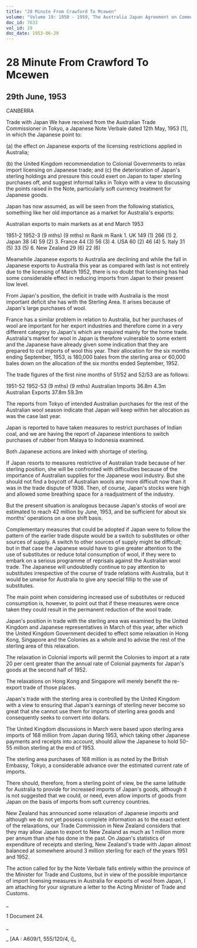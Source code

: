 ```yaml
---
title: "28 Minute From Crawford To Mcewen"
volume: "Volume 19: 1950 - 1959, The Australia Japan Agreement on Commerce"
doc_id: 7633
vol_id: 19
doc_date: 1953-06-29
---
```


# 28 Minute From Crawford To Mcewen

## 29th June, 1953

CANBERRA

Trade with Japan We have received from the Australian Trade Commissioner in Tokyo, a Japanese Note Verbale dated 12th May, 1953 [1], in which the Japanese point to:

(a) the effect on Japanese exports of the licensing restrictions applied in Australia;

(b) the United Kingdom recommendation to Colonial Governments to relax import licensing on Japanese trade; and (c) the deterioration of Japan's sterling holdings and pressure this could exert on Japan to taper sterling purchases off, and suggest informal talks in Tokyo with a view to discussing the points raised in the Note, particularly soft currency treatment for Japanese goods.

Japan has now assumed, as will be seen from the following statistics, something like her old importance as a market for Australia's exports:

Australian exports to main markets as at end March 1953

1951-2 1952-3 (9 mths) (9 mths) m Rank m Rank 1. UK 149 (1) 266 (1) 2. Japan 38 (4) 59 (2) 3. France 44 (3) 56 (3) 4. USA 60 (2) 46 (4) 5. Italy 31 (5) 33 (5) 6. New Zealand 29 (6) 22 (6)

Meanwhile Japanese exports to Australia are declining and while the fall in Japanese exports to Australia this year as compared with last is not entirely due to the licensing of March 1952, there is no doubt that licensing has had some considerable effect in reducing imports from Japan to their present low level.

From Japan's position, the deficit in trade with Australia is the most important deficit she has with the Sterling Area. It arises because of Japan's large purchases of wool.

France has a similar problem in relation to Australia, but her purchases of wool are important for her export industries and therefore come in a very different category to Japan's which are required mainly for the home trade. Australia's market for wool in Japan is therefore vulnerable to some extent and the Japanese have already given some indication that they are prepared to cut imports of wool this year. Their allocation for the six months ending September, 1953, is 180,000 bales from the sterling area or 60,000 bales down on the allocation of the six months ended September, 1952.

The trade figures of the first nine months of 51/52 and 52/53 are as follows:

1951-52 1952-53 (9 mths) (9 mths) Australian Imports 36.8m 4.3m Australian Exports 37.8m 59.3m

The reports from Tokyo of intended Australian purchases for the rest of the Australian wool season indicate that Japan will keep within her allocation as was the case last year.

Japan is reported to have taken measures to restrict purchases of Indian coal, and we are having the report of Japanese intentions to switch purchases of rubber from Malaya to Indonesia examined.

Both Japanese actions are linked with shortage of sterling.

If Japan resorts to measures restrictive of Australian trade because of her sterling position, she will be confronted with difficulties because of the importance of Australian supplies for the Japanese wool industry. But she should not find a boycott of Australian wools any more difficult now than it was in the trade dispute of 1936. Then, of course, Japan's stocks were high and allowed some breathing space for a readjustment of the industry.

But the present situation is analogous because Japan's stocks of wool are estimated to reach 42 million by June, 1953, and be sufficient for about six months' operations on a one shift basis.

Complementary measures that could be adopted if Japan were to follow the pattern of the earlier trade dispute would be a switch to substitutes or other sources of supply. A switch to other sources of supply might be difficult; but in that case the Japanese would have to give greater attention to the use of substitutes or reduce total consumption of wool, if they were to embark on a serious programme of reprisals against the Australian wool trade. The Japanese will undoubtedly continue to pay attention to substitutes irrespective of the course of trade relations with Australia, but it would be unwise for Australia to give any special fillip to the use of substitutes.

The main point when considering increased use of substitutes or reduced consumption is, however, to point out that if these measures were once taken they could result in the permanent reduction of the wool trade.

Japan's position in trade with the sterling area was examined by the United Kingdom and Japanese representatives in March of this year, after which the United Kingdom Government decided to effect some relaxation in Hong Kong, Singapore and the Colonies as a whole and to advise the rest of the sterling area of this relaxation.

The relaxation in Colonial imports will permit the Colonies to import at a rate 20 per cent greater than the annual rate of Colonial payments for Japan's goods at the second half of 1952.

The relaxations on Hong Kong and Singapore will merely benefit the re-export trade of those places.

Japan's trade with the sterling area is controlled by the United Kingdom with a view to ensuring that Japan's earnings of sterling never become so great that she cannot use them for imports of sterling area goods and consequently seeks to convert into dollars.

The United Kingdom discussions in March were based upon sterling area imports of 168 million from Japan during 1953, which taking other Japanese payments and receipts into account, should allow the Japanese to hold 50-55 million sterling at the end of 1953.

The sterling area purchases of 168 million is as noted by the British Embassy, Tokyo, a considerable advance over the estimated current rate of imports.

There should, therefore, from a sterling point of view, be the same latitude for Australia to provide for increased imports of Japan's goods, although it is not suggested that we could, or need, even allow imports of goods from Japan on the basis of imports from soft currency countries.

New Zealand has announced some relaxation of Japanese imports and although we do not yet possess complete information as to the exact extent of the relaxations, our Trade Commission in New Zealand considers that they may allow Japan to export to New Zealand as much as 1 million more per annum than she has done in the past. On Japan's statistics of expenditure of receipts and sterling, New Zealand's trade with Japan almost balanced at somewhere around 3 million sterling for each of the years 1951 and 1952.

The action called for by the Note Verbale falls entirely within the province of the Minister for Trade and Customs, but in view of the possible importance of import licensing measures in Australia for exports of wool from Japan, I am attaching for your signature a letter to the Acting Minister of Trade and Customs.

_

1 Document 24.

_

_ [AA : A609/1, 555/120/4, i]_
